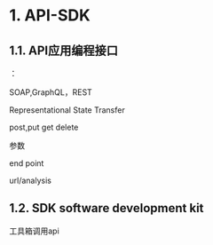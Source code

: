 


# 1. API-SDK



## 1.1. API应用编程接口
：







SOAP,GraphQL，REST

Representational State Transfer


post,put get delete



参数

end point

url/analysis







## 1.2. SDK software development kit

工具箱调用api























































